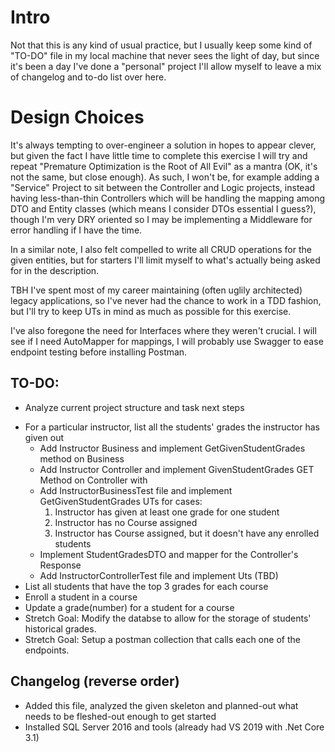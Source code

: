 # Intro

Not that this is any kind of usual practice, but I usually keep some kind of "TO-DO" file in my local machine that never sees the light of day, but since it's been a day I've done a "personal" project I'll allow myself to leave a mix of changelog and to-do list over here.

# Design Choices

It's always tempting to over-engineer a solution in hopes to appear clever, but given the fact I have little time to complete this exercise I will try and repeat "Premature Optimization is the Root of All Evil" as a mantra (OK, it's not the same, but close enough). As such, I won't be, for example adding a "Service" Project to sit between the Controller and Logic projects, instead having less-than-thin Controllers which will be handling the mapping among DTO and Entity classes (which means I consider DTOs essential I guess?), though I'm very DRY oriented so I may be implementing a Middleware for error handling if I have the time. 

In a similar note, I also felt compelled to write all CRUD operations for the given entities, but for starters I'll limit myself to what's actually being asked for in the description.

TBH I've spent most of my career maintaining (often uglily architected) legacy applications, so I've never had the chance to work in a TDD fashion, but I'll try to keep UTs in mind as much as possible for this exercise.

I've also foregone the need for Interfaces where they weren't crucial. I will see if I need AutoMapper for mappings, I will probably use Swagger to ease endpoint testing before installing Postman.

## TO-DO:

- Analyze current project structure and task next steps
* For a particular instructor, list all the students' grades the instructor has given out
    - Add Instructor Business and implement GetGivenStudentGrades method on Business
	- Add Instructor Controller and implement GivenStudentGrades GET Method on Controller with 
	- Add InstructorBusinessTest file and implement GetGivenStudentGrades UTs for cases:
		1. Instructor has given at least one grade for one student
		2. Instructor has no Course assigned
		3. Instructor has Course assigned, but it doesn't have any enrolled students
	- Implement StudentGradesDTO and mapper for the Controller's Response
	- Add InstructorControllerTest file and implement Uts (TBD)
* List all students that have the top 3 grades for each course
* Enroll a student in a course
* Update a grade(number) for a student for a course
* Stretch Goal: Modify the databse to allow for the storage of students' historical grades.
* Stretch Goal: Setup a postman collection that calls each one of the endpoints.

## Changelog (reverse order)

- Added this file, analyzed the given skeleton and planned-out what needs to be fleshed-out enough to get started
- Installed SQL Server 2016 and tools (already had VS 2019 with .Net Core 3.1)

